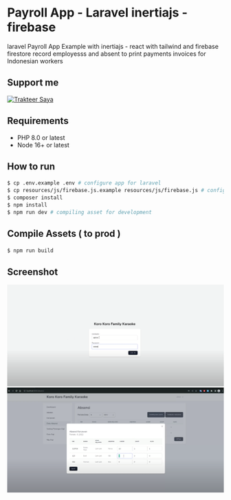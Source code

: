 # Payroll App - Laravel inertiajs - firebase

laravel Payroll App Example with inertiajs - react with tailwind and firebase firestore
record employesss and absent to print payments invoices for Indonesian workers
## Support me

<a href="https://trakteer.id/ajikamaludin" target="_blank"><img id="wse-buttons-preview" src="https://cdn.trakteer.id/images/embed/trbtn-blue-2.png" height="40" style="border:0px;height:40px;" alt="Trakteer Saya"></a>


## Requirements

* PHP 8.0 or latest
* Node 16+ or latest

## How to run

```bash
$ cp .env.example .env # configure app for laravel
$ cp resources/js/firebase.js.example resources/js/firebase.js # configure your firebase config
$ composer install
$ npm install
$ npm run dev # compiling asset for development
```

## Compile Assets ( to prod )

```bash
$ npm run build
```

## Screenshot

![](screenshot1.png?raw=true)
![](screenshot2.png?raw=true)